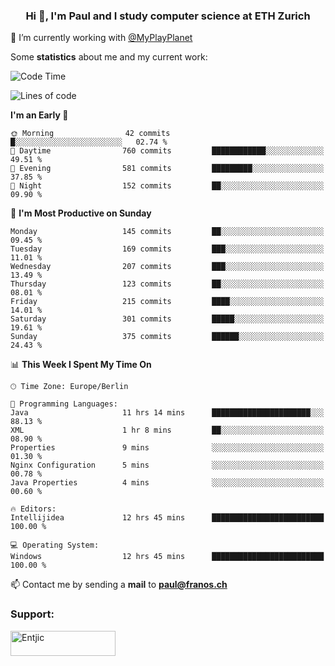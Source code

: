 <h3 align="center">Hi 👋, I'm Paul and I study computer science at ETH Zurich</h3>

🔭 I’m currently working with [@MyPlayPlanet](https://github.com/MyPlayPlanet)
  


Some **statistics** about me and my current work:

<!--START_SECTION:waka-->
![Code Time](http://img.shields.io/badge/Code%20Time-1%2C212%20hrs%2048%20mins-blue)

![Lines of code](https://img.shields.io/badge/From%20Hello%20World%20I%27ve%20Written-2.3%20million%20lines%20of%20code-blue)

**I'm an Early 🐤** 

```text
🌞 Morning                42 commits          █░░░░░░░░░░░░░░░░░░░░░░░░   02.74 % 
🌆 Daytime                760 commits         ████████████░░░░░░░░░░░░░   49.51 % 
🌃 Evening                581 commits         █████████░░░░░░░░░░░░░░░░   37.85 % 
🌙 Night                  152 commits         ██░░░░░░░░░░░░░░░░░░░░░░░   09.90 % 
```
📅 **I'm Most Productive on Sunday** 

```text
Monday                   145 commits         ██░░░░░░░░░░░░░░░░░░░░░░░   09.45 % 
Tuesday                  169 commits         ███░░░░░░░░░░░░░░░░░░░░░░   11.01 % 
Wednesday                207 commits         ███░░░░░░░░░░░░░░░░░░░░░░   13.49 % 
Thursday                 123 commits         ██░░░░░░░░░░░░░░░░░░░░░░░   08.01 % 
Friday                   215 commits         ████░░░░░░░░░░░░░░░░░░░░░   14.01 % 
Saturday                 301 commits         █████░░░░░░░░░░░░░░░░░░░░   19.61 % 
Sunday                   375 commits         ██████░░░░░░░░░░░░░░░░░░░   24.43 % 
```


📊 **This Week I Spent My Time On** 

```text
🕑︎ Time Zone: Europe/Berlin

💬 Programming Languages: 
Java                     11 hrs 14 mins      ██████████████████████░░░   88.13 % 
XML                      1 hr 8 mins         ██░░░░░░░░░░░░░░░░░░░░░░░   08.90 % 
Properties               9 mins              ░░░░░░░░░░░░░░░░░░░░░░░░░   01.30 % 
Nginx Configuration      5 mins              ░░░░░░░░░░░░░░░░░░░░░░░░░   00.78 % 
Java Properties          4 mins              ░░░░░░░░░░░░░░░░░░░░░░░░░   00.60 % 

🔥 Editors: 
Intellijidea             12 hrs 45 mins      █████████████████████████   100.00 % 

💻 Operating System: 
Windows                  12 hrs 45 mins      █████████████████████████   100.00 % 
```


<!--END_SECTION:waka-->

📫 Contact me by sending a **mail** to **paul@franos.ch**

<h3 align="left">Support:</h3>
<p><a href="https://ko-fi.com/Entjic"> <img align="left" src="https://cdn.ko-fi.com/cdn/kofi3.png?v=3" height="40" width="168" alt="Entjic" /></a></p>
